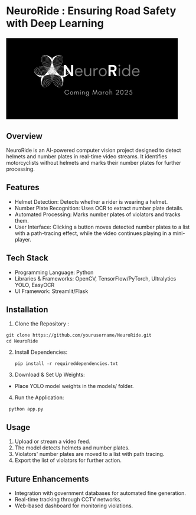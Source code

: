 # NeuroRide : Ensuring Road Safety with Deep Learning

###

<img src="https://github.com/ShivankXD/ShivankXD/blob/main/NeuroRidedet.png" style="max-width: 100%; height: auto;">

###

## Overview
NeuroRide is an AI-powered computer vision project designed to detect helmets and number plates in real-time video streams. It identifies motorcyclists without helmets and marks their number plates for further processing.

## Features
- Helmet Detection: Detects whether a rider is wearing a helmet.
- Number Plate Recognition: Uses OCR to extract number plate details.
- Automated Processing: Marks number plates of violators and tracks them.
- User Interface: Clicking a button moves detected number plates to a list with a path-tracing effect, while the video continues playing in a mini-player.

## Tech Stack
- Programming Language: Python
- Libraries & Frameworks: OpenCV, TensorFlow/PyTorch, Ultralytics YOLO, EasyOCR
- UI Framework: Streamlit/Flask

## Installation
1. Clone the Repository :
 ``` shell
git clone https://github.com/yourusername/NeuroRide.git
cd NeuroRide

```

2. Install Dependencies:
    ``` shell
    pip install -r requireddependencies.txt

    ```

3. Download & Set Up Weights:
- Place YOLO model weights in the models/ folder.

4. Run the Application:
``` shell
 python app.py

```


## Usage
1. Upload or stream a video feed.
2. The model detects helmets and number plates.
3. Violators' number plates are moved to a list with path tracing.
4. Export the list of violators for further action.

## Future Enhancements
- Integration with government databases for automated fine generation.
- Real-time tracking through CCTV networks.
- Web-based dashboard for monitoring violations.


